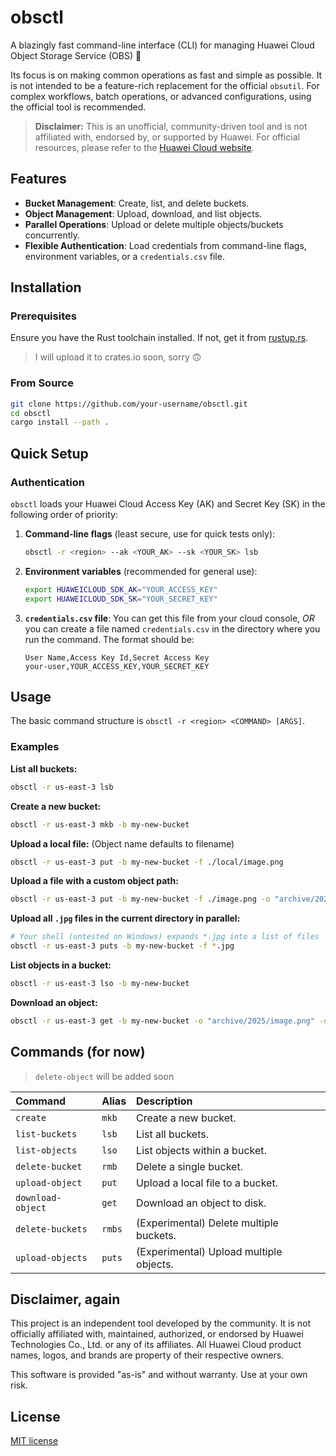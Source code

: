 # obsctl

A blazingly fast command-line interface (CLI) for managing Huawei Cloud Object Storage Service (OBS) 🚀

Its focus is on making common operations as fast and simple as possible. It is not intended to be a feature-rich replacement for the official `obsutil`. For complex workflows, batch operations, or advanced configurations, using the official tool is recommended.

> **Disclaimer:** This is an unofficial, community-driven tool and is not affiliated with, endorsed by, or supported by Huawei. For official resources, please refer to the [Huawei Cloud website](https://www.huaweicloud.com/).

## Features

-   **Bucket Management**: Create, list, and delete buckets.
-   **Object Management**: Upload, download, and list objects.
-   **Parallel Operations**: Upload or delete multiple objects/buckets concurrently.
-   **Flexible Authentication**: Load credentials from command-line flags, environment variables, or a `credentials.csv` file.

## Installation

### Prerequisites

Ensure you have the Rust toolchain installed. If not, get it from [rustup.rs](https://rustup.rs/).

> I will upload it to crates.io soon, sorry 🙃

### From Source

```bash
git clone https://github.com/your-username/obsctl.git
cd obsctl
cargo install --path .
```

## Quick Setup

### Authentication

`obsctl` loads your Huawei Cloud Access Key (AK) and Secret Key (SK) in the following order of priority:

1.  **Command-line flags** (least secure, use for quick tests only):
    ```bash
    obsctl -r <region> --ak <YOUR_AK> --sk <YOUR_SK> lsb
    ```

2.  **Environment variables** (recommended for general use):
    ```bash
    export HUAWEICLOUD_SDK_AK="YOUR_ACCESS_KEY"
    export HUAWEICLOUD_SDK_SK="YOUR_SECRET_KEY"
    ```

3.  **`credentials.csv` file**:
    You can get this file from your cloud console, *OR* you can create a file named `credentials.csv` in the directory where you run the command. The format should be:
    ```csv
    User Name,Access Key Id,Secret Access Key
    your-user,YOUR_ACCESS_KEY,YOUR_SECRET_KEY
    ```

## Usage

The basic command structure is `obsctl -r <region> <COMMAND> [ARGS]`.

### Examples

**List all buckets:**
```bash
obsctl -r us-east-3 lsb
```

**Create a new bucket:**
```bash
obsctl -r us-east-3 mkb -b my-new-bucket
```

**Upload a local file:** (Object name defaults to filename)
```bash
obsctl -r us-east-3 put -b my-new-bucket -f ./local/image.png
```

**Upload a file with a custom object path:**
```bash
obsctl -r us-east-3 put -b my-new-bucket -f ./image.png -o "archive/2025/image.png"
```

**Upload all `.jpg` files in the current directory in parallel:**
```bash
# Your shell (untested on Windows) expands *.jpg into a list of files
obsctl -r us-east-3 puts -b my-new-bucket -f *.jpg
```

**List objects in a bucket:**
```bash
obsctl -r us-east-3 lso -b my-new-bucket
```

**Download an object:**
```bash
obsctl -r us-east-3 get -b my-new-bucket -o "archive/2025/image.png" -d ~/Downloads
```

## Commands (for now)

> `delete-object` will be added soon

| Command | Alias | Description                               |
| :------ | :---- | :---------------------------------------- |
| `create`  | `mkb` | Create a new bucket.                      |
| `list-buckets`|`lsb` | List all buckets.                         |
| `list-objects`|`lso` | List objects within a bucket.             |
| `delete-bucket`|`rmb`| Delete a single bucket.                   |
| `upload-object`|`put`| Upload a local file to a bucket.        |
| `download-object`|`get`| Download an object to disk.               |
| `delete-buckets`|`rmbs`| (Experimental) Delete multiple buckets.   |
| `upload-objects`|`puts`| (Experimental) Upload multiple objects.   |

## Disclaimer, again

This project is an independent tool developed by the community. It is not officially affiliated with, maintained, authorized, or endorsed by Huawei Technologies Co., Ltd. or any of its affiliates. All Huawei Cloud product names, logos, and brands are property of their respective owners.

This software is provided "as-is" and without warranty. Use at your own risk.

## License

[MIT license](http://opensource.org/licenses/MIT)

